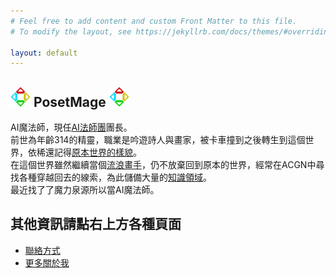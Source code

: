 ```yaml
---
# Feel free to add content and custom Front Matter to this file.
# To modify the layout, see https://jekyllrb.com/docs/themes/#overriding-theme-defaults

layout: default
---
```


## <img src="/Icon/New/PosetMage_t.png" Height="32" /> PosetMage <img src="/Icon/New/PosetMage_t.png" Height="32" />

AI魔法師，現任[AI法師團](https://discord.gg/rNUGE7fzY8)團長。  
前世為年齡314的精靈，職業是吟遊詩人與畫家，被卡車撞到之後轉生到這個世界，依稀還記得[原本世界的樣貌](/SettingBook/)。  
在這個世界雖然繼續當個[流浪畫手](https://www.facebook.com/LatticeMage)，仍不放棄回到原本的世界，經常在ACGN中尋找各種穿越回去的線索，為此儲備大量的[知識領域](https://wiki.posetmage.com)。  
最近找了了魔力泉源所以當AI魔法師。  


## 其他資訊請點右上方各種頁面
* [聯絡方式](/Contact)
* [更多關於我](/About)